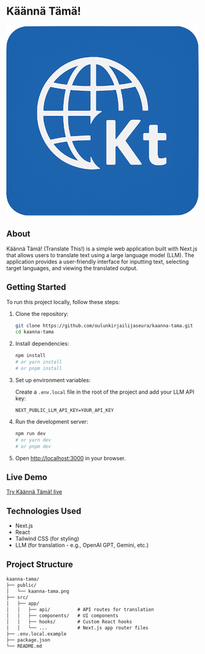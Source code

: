 # Käännä Tämä!

![Käännä Tämä! Logo](/public/kaanna-tama.png)

## About

Käännä Tämä! (Translate This!) is a simple web application built with Next.js that allows users to translate text using a large language model (LLM). The application provides a user-friendly interface for inputting text, selecting target languages, and viewing the translated output.

## Getting Started

To run this project locally, follow these steps:

1.  Clone the repository:

    ```bash
    git clone https://github.com/oulunkirjailijaseura/kaanna-tama.git
    cd kaanna-tama
    ```

2.  Install dependencies:

    ```bash
    npm install
    # or yarn install
    # or pnpm install
    ```

3.  Set up environment variables:

    Create a `.env.local` file in the root of the project and add your LLM API key:

    ```
    NEXT_PUBLIC_LLM_API_KEY=YOUR_API_KEY
    ```

4.  Run the development server:

    ```bash
    npm run dev
    # or yarn dev
    # or pnpm dev
    ```

5.  Open [http://localhost:3000](http://localhost:3000) in your browser.

## Live Demo

[Try Käännä Tämä! live](https://kaanna-tama.vercel.app/)

## Technologies Used

*   Next.js
*   React
*   Tailwind CSS (for styling)
*   LLM (for translation - e.g., OpenAI GPT, Gemini, etc.)

## Project Structure

```
kaanna-tama/
├── public/
│   └── kaanna-tama.png
├── src/
│   ├── app/
│   │   ├── api/          # API routes for translation
│   │   ├── components/   # UI components
│   │   ├── hooks/        # Custom React hooks
│   │   └── ...           # Next.js app router files
├── .env.local.example
├── package.json
└── README.md
```

